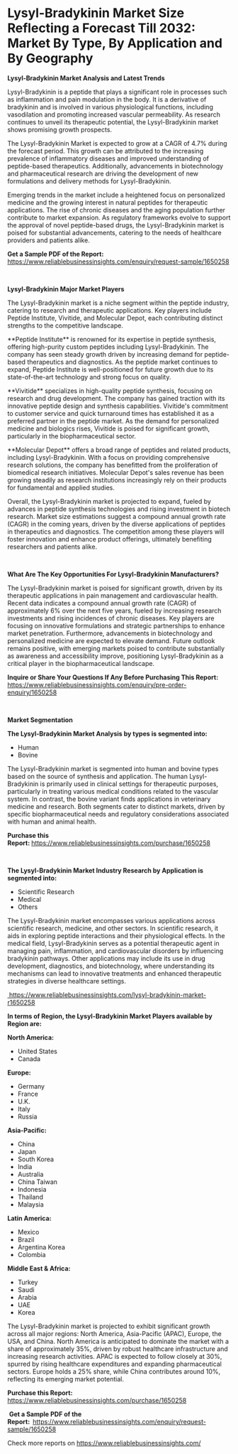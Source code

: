<p><h1>Lysyl-Bradykinin Market Size Reflecting a Forecast Till 2032: Market By Type, By Application and By Geography</h1></p><p><strong>Lysyl-Bradykinin Market Analysis and Latest Trends</strong></p>
<p><p>Lysyl-Bradykinin is a peptide that plays a significant role in processes such as inflammation and pain modulation in the body. It is a derivative of bradykinin and is involved in various physiological functions, including vasodilation and promoting increased vascular permeability. As research continues to unveil its therapeutic potential, the Lysyl-Bradykinin market shows promising growth prospects.</p><p>The Lysyl-Bradykinin Market is expected to grow at a CAGR of 4.7% during the forecast period. This growth can be attributed to the increasing prevalence of inflammatory diseases and improved understanding of peptide-based therapeutics. Additionally, advancements in biotechnology and pharmaceutical research are driving the development of new formulations and delivery methods for Lysyl-Bradykinin.</p><p>Emerging trends in the market include a heightened focus on personalized medicine and the growing interest in natural peptides for therapeutic applications. The rise of chronic diseases and the aging population further contribute to market expansion. As regulatory frameworks evolve to support the approval of novel peptide-based drugs, the Lysyl-Bradykinin market is poised for substantial advancements, catering to the needs of healthcare providers and patients alike.</p></p>
<p><strong>Get a Sample PDF of the Report:&nbsp;</strong> <a href="https://www.reliablebusinessinsights.com/enquiry/request-sample/1650258?utm_campaign=3517&utm_medium=2&utm_source=Github&utm_content=ia&utm_term=23032025&utm_id=lysyl-bradykinin">https://www.reliablebusinessinsights.com/enquiry/request-sample/1650258</a></p>
<p>&nbsp;</p>
<p><strong>Lysyl-Bradykinin Major Market Players</strong></p>
<p><p>The Lysyl-Bradykinin market is a niche segment within the peptide industry, catering to research and therapeutic applications. Key players include Peptide Institute, Vivitide, and Molecular Depot, each contributing distinct strengths to the competitive landscape.</p><p>**Peptide Institute** is renowned for its expertise in peptide synthesis, offering high-purity custom peptides including Lysyl-Bradykinin. The company has seen steady growth driven by increasing demand for peptide-based therapeutics and diagnostics. As the peptide market continues to expand, Peptide Institute is well-positioned for future growth due to its state-of-the-art technology and strong focus on quality.</p><p>**Vivitide** specializes in high-quality peptide synthesis, focusing on research and drug development. The company has gained traction with its innovative peptide design and synthesis capabilities. Vivitide's commitment to customer service and quick turnaround times has established it as a preferred partner in the peptide market. As the demand for personalized medicine and biologics rises, Vivitide is poised for significant growth, particularly in the biopharmaceutical sector.</p><p>**Molecular Depot** offers a broad range of peptides and related products, including Lysyl-Bradykinin. With a focus on providing comprehensive research solutions, the company has benefitted from the proliferation of biomedical research initiatives. Molecular Depot's sales revenue has been growing steadily as research institutions increasingly rely on their products for fundamental and applied studies.</p><p>Overall, the Lysyl-Bradykinin market is projected to expand, fueled by advances in peptide synthesis technologies and rising investment in biotech research. Market size estimations suggest a compound annual growth rate (CAGR) in the coming years, driven by the diverse applications of peptides in therapeutics and diagnostics. The competition among these players will foster innovation and enhance product offerings, ultimately benefiting researchers and patients alike.</p></p>
<p>&nbsp;</p>
<p><strong>What Are The Key Opportunities For Lysyl-Bradykinin Manufacturers?</strong></p>
<p><p>The Lysyl-Bradykinin market is poised for significant growth, driven by its therapeutic applications in pain management and cardiovascular health. Recent data indicates a compound annual growth rate (CAGR) of approximately 6% over the next five years, fueled by increasing research investments and rising incidences of chronic diseases. Key players are focusing on innovative formulations and strategic partnerships to enhance market penetration. Furthermore, advancements in biotechnology and personalized medicine are expected to elevate demand. Future outlook remains positive, with emerging markets poised to contribute substantially as awareness and accessibility improve, positioning Lysyl-Bradykinin as a critical player in the biopharmaceutical landscape.</p></p>
<p><strong>Inquire or Share Your Questions If Any Before Purchasing This Report:</strong> <a href="https://www.reliablebusinessinsights.com/enquiry/pre-order-enquiry/1650258?utm_campaign=3517&utm_medium=2&utm_source=Github&utm_content=ia&utm_term=23032025&utm_id=lysyl-bradykinin">https://www.reliablebusinessinsights.com/enquiry/pre-order-enquiry/1650258</a></p>
<p>&nbsp;</p>
<p><strong>Market Segmentation</strong></p>
<p><strong>The Lysyl-Bradykinin Market Analysis by types is segmented into:</strong></p>
<p><ul><li>Human</li><li>Bovine</li></ul></p>
<p><p>The Lysyl-Bradykinin market is segmented into human and bovine types based on the source of synthesis and application. The human Lysyl-Bradykinin is primarily used in clinical settings for therapeutic purposes, particularly in treating various medical conditions related to the vascular system. In contrast, the bovine variant finds applications in veterinary medicine and research. Both segments cater to distinct markets, driven by specific biopharmaceutical needs and regulatory considerations associated with human and animal health.</p></p>
<p><strong>Purchase this Report:&nbsp;</strong><a href="https://www.reliablebusinessinsights.com/purchase/1650258?utm_campaign=3517&utm_medium=2&utm_source=Github&utm_content=ia&utm_term=23032025&utm_id=lysyl-bradykinin">https://www.reliablebusinessinsights.com/purchase/1650258</a></p>
<p>&nbsp;</p>
<p><strong>The Lysyl-Bradykinin Market Industry Research by Application is segmented into:</strong></p>
<p><ul><li>Scientific Research</li><li>Medical</li><li>Others</li></ul></p>
<p><p>The Lysyl-Bradykinin market encompasses various applications across scientific research, medicine, and other sectors. In scientific research, it aids in exploring peptide interactions and their physiological effects. In the medical field, Lysyl-Bradykinin serves as a potential therapeutic agent in managing pain, inflammation, and cardiovascular disorders by influencing bradykinin pathways. Other applications may include its use in drug development, diagnostics, and biotechnology, where understanding its mechanisms can lead to innovative treatments and enhanced therapeutic strategies in diverse healthcare settings.</p></p>
<p><a href="https://www.reliablebusinessinsights.com/lysyl-bradykinin-market-r1650258?utm_campaign=3517&utm_medium=2&utm_source=Github&utm_content=ia&utm_term=23032025&utm_id=lysyl-bradykinin">&nbsp;https://www.reliablebusinessinsights.com/lysyl-bradykinin-market-r1650258</a></p>
<p><strong>In terms of Region, the Lysyl-Bradykinin Market Players available by Region are:</strong></p>
<p>
    <p> <strong> North America: </strong>
        <ul>
            <li>United States</li>
            <li>Canada</li>
        </ul>
        </p> 
    <p> <strong> Europe: </strong>
        <ul>
            <li>Germany</li>
            <li>France</li>
            <li>U.K.</li>
            <li>Italy</li>
            <li>Russia</li>
        </ul>
        </p> 
    <p> <strong> Asia-Pacific: </strong>
        <ul>
            <li>China</li>
            <li>Japan</li>
            <li>South Korea</li>
            <li>India</li>
            <li>Australia</li>
            <li>China Taiwan</li>
            <li>Indonesia</li>
            <li>Thailand</li>
            <li>Malaysia</li>
        </ul>
        </p> 
    <p> <strong> Latin America: </strong>
        <ul>
            <li>Mexico</li>
            <li>Brazil</li>
            <li>Argentina Korea</li>
            <li>Colombia</li>
        </ul>
        </p> 
    <p> <strong> Middle East & Africa: </strong>
        <ul>
            <li>Turkey</li>
            <li>Saudi</li>
            <li>Arabia</li>
            <li>UAE</li>
            <li>Korea</li>
        </ul>
    </p>
    </p>
<p><p>The Lysyl-Bradykinin market is projected to exhibit significant growth across all major regions: North America, Asia-Pacific (APAC), Europe, the USA, and China. North America is anticipated to dominate the market with a share of approximately 35%, driven by robust healthcare infrastructure and increasing research activities. APAC is expected to follow closely at 30%, spurred by rising healthcare expenditures and expanding pharmaceutical sectors. Europe holds a 25% share, while China contributes around 10%, reflecting its emerging market potential.</p></p>
<p><strong>Purchase this Report: </strong><a href="https://www.reliablebusinessinsights.com/purchase/1650258?utm_campaign=3517&utm_medium=2&utm_source=Github&utm_content=ia&utm_term=23032025&utm_id=lysyl-bradykinin">https://www.reliablebusinessinsights.com/purchase/1650258</a></p>
<p>&nbsp;<strong>Get a Sample PDF of the Report:&nbsp;&nbsp;</strong><a href="https://www.reliablebusinessinsights.com/enquiry/request-sample/1650258?utm_campaign=3517&utm_medium=2&utm_source=Github&utm_content=ia&utm_term=23032025&utm_id=lysyl-bradykinin">https://www.reliablebusinessinsights.com/enquiry/request-sample/1650258</a></p>
<p><strong></strong></p>
<p>Check more reports on <a href="https://www.reliablebusinessinsights.com/?utm_campaign=3517&utm_medium=2&utm_source=Github&utm_content=ia&utm_term=23032025&utm_id=lysyl-bradykinin">https://www.reliablebusinessinsights.com/</a></p>
